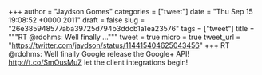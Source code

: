 
+++
author = "Jaydson Gomes"
categories = ["tweet"]
date = "Thu Sep 15 19:08:52 +0000 2011"
draft = false
slug = "26e385948577aba39725d794b3ddcb1a1ea23576"
tags = ["tweet"]
title = """RT @rdohms: Well finally ..."""
tweet = true
micro = true
tweet_url = "https://twitter.com/jaydson/status/114415404625043456"
+++
RT @rdohms: Well finally Google release the Google+ API! http://t.co/SmOusMuZ let the client integrations begin!
